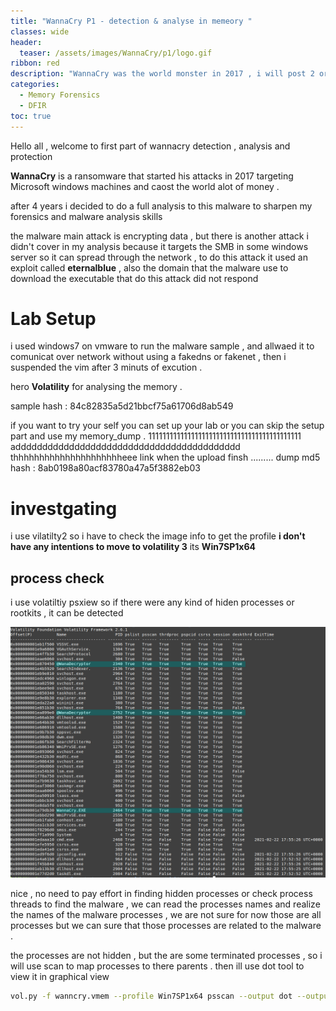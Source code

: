 ```yaml
---
title: "WannaCry P1 - detection & analyse in memeory "
classes: wide
header:
  teaser: /assets/images/WannaCry/p1/logo.gif
ribbon: red
description: "WannaCry was the world monster in 2017 , i will post 2 or 3 parts of my approach on detecting this malware in memory and using the iocs to creat a plugin to auto detect and finding the encryption keys if possible  "
categories:
  - Memory Forensics
  - DFIR 
toc: true
---
```

Hello all , welcome to first part of wannacry detection , analysis and protection

**WannaCry** is a ransomware that started his attacks in 2017 targeting Microsoft windows machines and caost the world alot  of money .  

after 4 years i decided to do a full analysis to this malware to sharpen my forensics and malware analysis skills  

the malware main attack is encrypting data , but there is another attack i didn't cover in my analysis because it targets the SMB in some windows server so it can spread through the network , to do this attack it used an exploit called **eternalblue** , also the domain that the malware use to download the executable that do this attack did not respond

# Lab Setup 
i used windows7 on vmware to run the malware sample , and allwaed it to comunicat over network without using a fakedns or fakenet , then i suspended the vim after 3 minuts of excution .

hero **Volatility** for analysing the memory .

sample hash : 84c82835a5d21bbcf75a61706d8ab549

if you want to try your self you can set up your lab or 
you can skip the setup part and use my memory_dump .
1111111111111111111111111111111111111111111 adddddddddddddddddddddddddddddddddddddddddd thhhhhhhhhhhhhhhhhhhhheee link when the upload finsh .........
dump md5 hash : 8ab0198a80acf83780a47a5f3882eb03

# investgating  
i use vilatilty2 so i have to check the image info to get the profile **i don't have any intentions to move to volatility 3**
its **Win7SP1x64** 

## process check 
i use volatiltiy psxiew so if there were any kind of hiden processes or rootkits , it can be detected 

[![1](/assets/images/WannaCry/p1/i1.png)](/assets/images/WannaCry/p1/i1.png)

nice , no need to pay effort in finding hidden processes or check process threads to find the malware , we can read the processes names and realize the names of the malware processes , we are not sure for now those are all processes but we can sure that those processes are related to the malware . 

the processes are not hidden , but the are some terminated processes , so i will use scan to map processes to there parents .
then ill use dot tool to view it in graphical view 

```bash 
vol.py -f wanncry.vmem --profile Win7SP1x64 psscan --output dot --output-file psscan.dot
```
